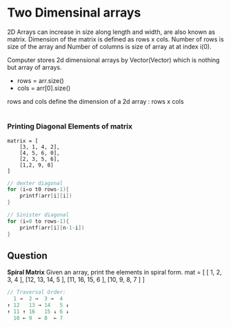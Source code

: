 # Two Dimensinal arrays

2D Arrays can increase in size along length and width, are also known as matrix. Dimension of the matrix is defined as rows x cols. Number of rows is size of the array and Number of columns is size of array at at index i(0).

Computer stores 2d dimensional arrays by Vector<int>(Vector<int>) which is nothing but array of arrays.

- rows = arr.size()
- cols = arr[0].size()

rows and cols define the dimension of a 2d array : rows x cols

#

### Printing Diagonal Elements of matrix

```
matrix = [
    [3, 1, 4, 2],
    [4, 5, 6, 0],
    [2, 3, 5, 6],
    [1,2, 9, 8]
]
```

```c
// dexter diagonal
for (i=o t0 rows-1){
    printf(arr[i][i])
}

// Sinister diagonal
for (i=0 to rows-1){
    printf(arr[i][n-1-i])
}
```

## Question

<b>Spiral Matrix</b>
Given an array, print the elements in spiral form.
mat = [ [ 1, 2, 3, 4 ], [12, 13, 14, 5 ], [11, 16, 15, 6 ], [10, 9, 8, 7 ] ]

```c
// Traversal Order:
  1 →  2 →  3 →  4
↑ 12   13 → 14   5 ↓
↑ 11 ↑ 16   15 ↓ 6 ↓
  10 ← 9  ← 8  ← 7
```
